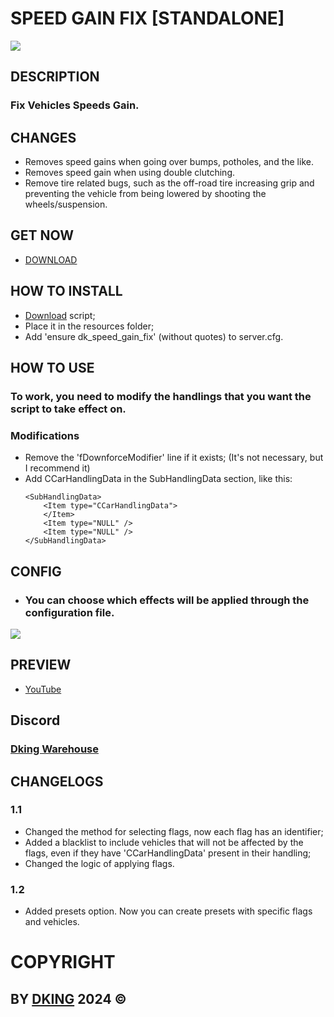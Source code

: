 # SPEED GAIN FIX [STANDALONE]

![](https://cdn.discordapp.com/attachments/1295245827039563866/1315402912540655646/SPEED_GAIN_FIX_512.png?ex=6773a02d&is=67724ead&hm=8cc81019cac961abc465a21a013591e7949b72c4974e48bf3050d07b0c4ef0da&)

## DESCRIPTION

### Fix Vehicles Speeds Gain.

## CHANGES

* Removes speed gains when going over bumps, potholes, and the like.
* Removes speed gain when using double clutching.
* Remove tire related bugs, such as the off-road tire increasing grip and preventing the vehicle from being lowered by shooting the wheels/suspension.

## GET NOW

* [DOWNLOAD](https://dking.tebex.io/package/6575212)

## HOW TO INSTALL

* [Download](https://keymaster.fivem.net/asset-grants) script;
* Place it in the resources folder;
* Add 'ensure dk_speed_gain_fix' (without quotes) to server.cfg.

## HOW TO USE

### To work, you need to modify the handlings that you want the script to take effect on.

### Modifications

* Remove the 'fDownforceModifier' line if it exists; (It's not necessary, but I recommend it)
* Add CCarHandlingData in the SubHandlingData section, like this:
    ```
    <SubHandlingData>
        <Item type="CCarHandlingData">
        </Item>
        <Item type="NULL" />
        <Item type="NULL" />
    </SubHandlingData>
    ```

## CONFIG

* ### You can choose which effects will be applied through the configuration file.
![](https://cdn.discordapp.com/attachments/1295245827039563866/1315403103490805801/config_512.png?ex=67627cda&is=67612b5a&hm=60f1d9baddf83730991da628286d38ec297d4774fbdea38f9158f2508ca4c9e4&)

## PREVIEW

* [YouTube](https://www.youtube.com/watch?v=fsVIcKNVZi0)

## Discord

### [Dking Warehouse](https://discord.gg/Rw6vjcXspG)

## CHANGELOGS

### 1.1

* Changed the method for selecting flags, now each flag has an identifier;
* Added a blacklist to include vehicles that will not be affected by the flags, even if they have 'CCarHandlingData' present in their handling;
* Changed the logic of applying flags.

### 1.2

* Added presets option. Now you can create presets with specific flags and vehicles.

# COPYRIGHT

## BY [DKING](https://github.com/Dking07) 2024 ©
